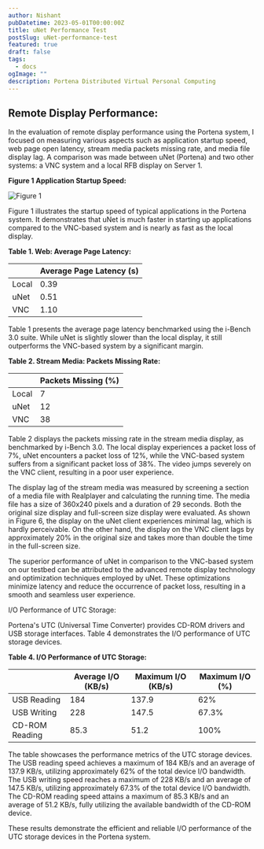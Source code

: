 ```yaml
---
author: Nishant
pubDatetime: 2023-05-01T00:00:00Z
title: uNet Performance Test
postSlug: uNet-performance-test
featured: true
draft: false
tags:
  - docs
ogImage: ""
description: Portena Distributed Virtual Personal Computing
---
```


## Remote Display Performance:

In the evaluation of remote display performance using the Portena system, I focused on measuring various aspects such as application startup speed, web page open latency, stream media packets missing rate, and media file display lag. A comparison was made between uNet (Portena) and two other systems: a VNC system and a local RFB display on Server 1.

**Figure 1 Application Startup Speed:**

![Figure 1](https://media.discordapp.net/attachments/971299427715272734/1116730737480171570/Screenshot_from_2023-06-09_19-39-03.png?width=392&height=290)

Figure 1 illustrates the startup speed of typical applications in the Portena system. It demonstrates that uNet is much faster in starting up applications compared to the VNC-based system and is nearly as fast as the local display.

**Table 1. Web: Average Page Latency:**

|                | Average Page Latency (s) |
|----------------|--------------------------|
| Local          | 0.39                     |
| uNet           | 0.51                     |
| VNC            | 1.10                     |

Table 1 presents the average page latency benchmarked using the i-Bench 3.0 suite. While uNet is slightly slower than the local display, it still outperforms the VNC-based system by a significant margin.

**Table 2. Stream Media: Packets Missing Rate:**

|                | Packets Missing (%) |
|----------------|---------------------|
| Local          | 7                   |
| uNet           | 12                  |
| VNC            | 38                  |

Table 2 displays the packets missing rate in the stream media display, as benchmarked by i-Bench 3.0. The local display experiences a packet loss of 7%, uNet encounters a packet loss of 12%, while the VNC-based system suffers from a significant packet loss of 38%. The video jumps severely on the VNC client, resulting in a poor user experience.

The display lag of the stream media was measured by screening a section of a media file with Realplayer and calculating the running time. The media file has a size of 360x240 pixels and a duration of 29 seconds. Both the original size display and full-screen size display were evaluated. As shown in Figure 6, the display on the uNet client experiences minimal lag, which is hardly perceivable. On the other hand, the display on the VNC client lags by approximately 20% in the original size and takes more than double the time in the full-screen size.


The superior performance of uNet in comparison to the VNC-based system on our testbed can be attributed to the advanced remote display technology and optimization techniques employed by uNet. These optimizations minimize latency and reduce the occurrence of packet loss, resulting in a smooth and seamless user experience.

I/O Performance of UTC Storage:

Portena's UTC (Universal Time Converter) provides CD-ROM drivers and USB storage interfaces. Table 4 demonstrates the I/O performance of UTC storage devices.

**Table 4. I/O Performance of UTC Storage:**

|                 | Average I/O (KB/s) | Maximum I/O (KB/s) | Maximum I/O (%) |
|-----------------|--------------------|--------------------|-----------------|
| USB Reading     | 184                | 137.9              | 62%             |
| USB Writing     | 228                | 147.5              | 67.3%           |
| CD-ROM Reading  | 85.3               | 51.2               | 100%            |

The table showcases the performance metrics of the UTC storage devices. The USB reading speed achieves a maximum of 184 KB/s and an average of 137.9 KB/s, utilizing approximately 62% of the total device I/O bandwidth. The USB writing speed reaches a maximum of 228 KB/s and an average of 147.5 KB/s, utilizing approximately 67.3% of the total device I/O bandwidth. The CD-ROM reading speed attains a maximum of 85.3 KB/s and an average of 51.2 KB/s, fully utilizing the available bandwidth of the CD-ROM device.

These results demonstrate the efficient and reliable I/O performance of the UTC storage devices in the Portena system.

